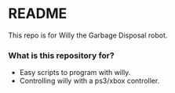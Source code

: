 # README #

This repo is for Willy the Garbage Disposal robot. 

### What is this repository for? ###

* Easy scripts to program with willy.
* Controlling willy with a ps3/xbox controller.